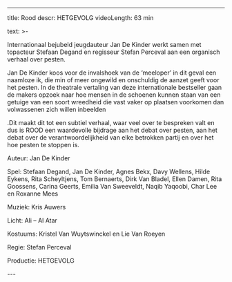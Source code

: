 
---
title: Rood
descr: HETGEVOLG
videoLength: 63 min

text: >-
  <p>Internationaal bejubeld jeugdauteur Jan De Kinder werkt samen met topacteur Stefaan Degand en regisseur Stefan Perceval aan een organisch verhaal over pesten.</p><p>Jan De Kinder koos voor de invalshoek van de ‘meeloper’ in dit geval een naamloze ik, die min of meer ongewild en onschuldig de aanzet geeft voor het pesten. In de theatrale vertaling van deze internationale bestseller gaan de makers opzoek naar hoe mensen in de schoenen kunnen staan van een getuige van een soort wreedheid die vast vaker op plaatsen voorkomen dan volwassenen zich willen inbeelden</p><p>.Dit maakt dit tot een subtiel verhaal, waar veel over te bespreken valt en dus is ROOD een waardevolle bijdrage aan het debat over pesten, aan het debat over de verantwoordelijkheid van elke betrokken partij en over het hoe pesten te stoppen is.</p><p>Auteur: Jan De Kinder</p><p>Spel: Stefaan Degand, Jan De Kinder, Agnes Bekx, Davy Wellens, Hilde Eykens, Rita Scheyltjens, Tom Bernaerts, Dirk Van Bladel, Ellen Damen, Rita Goossens, Carina Geerts, Emilia Van Sweeveldt, Naqib Yaqoobi, Char Lee en Roxanne Mees</p><p>Muziek: Kris Auwers</p><p>Licht: Ali – Al Atar</p><p>Kostuums: Kristel Van Wuytswinckel en Lie Van Roeyen</p><p>Regie: Stefan Perceval</p><p>Productie: HETGEVOLG</p>
---
